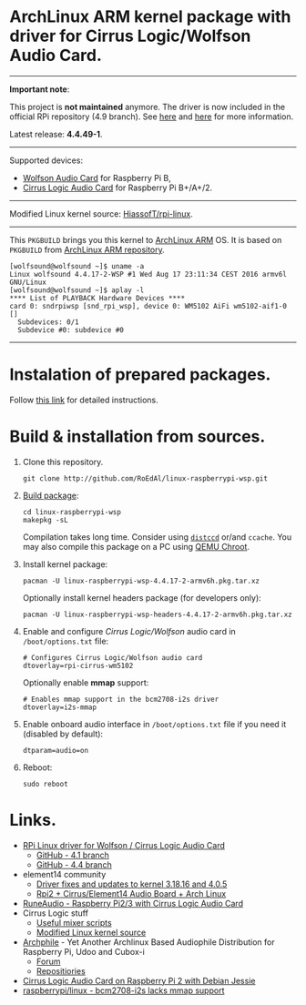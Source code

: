 # ArchLinux ARM kernel package with driver for Cirrus Logic/Wolfson Audio Card.

----

**Important note**:

This project is **not maintained** anymore. The driver is now included in the official RPi repository (4.9 branch). See [here](http://www.horus.com/~hias/cirrus-driver.html) and [here](https://www.element14.com/community/thread/57975) for more information.

Latest release: **4.4.49-1**.

----

Supported devices:

* [Wolfson Audio Card](http://www.element14.com/wolfson) for Raspberry Pi B,
* [Cirrus Logic Audio Card](http://www.element14.com/cirruslogic_ac) for Raspberry Pi B+/A+/2.

----

Modified Linux kernel source: [HiassofT/rpi-linux](http://www.horus.com/~hias/cirrus-driver.html).

----

This `PKGBUILD` brings you this kernel to [ArchLinux ARM](http://archlinuxarm.org/platforms/armv6/raspberry-pi) OS. It is based on `PKGBUILD` from [ArchLinux ARM repository](http://github.com/archlinuxarm/PKGBUILDs/tree/master/core/linux-raspberrypi).

````
[wolfsound@wolfsound ~]$ uname -a
Linux wolfsound 4.4.17-2-WSP #1 Wed Aug 17 23:11:34 CEST 2016 armv6l GNU/Linux
[wolfsound@wolfsound ~]$ aplay -l
**** List of PLAYBACK Hardware Devices ****
card 0: sndrpiwsp [snd_rpi_wsp], device 0: WM5102 AiFi wm5102-aif1-0 []
  Subdevices: 0/1
  Subdevice #0: subdevice #0
````

----

# Instalation of prepared packages.

Follow [this link](http://headless.audio) for detailed instructions.

# Build & installation from sources.

1. Clone this repository.

   ````
   git clone http://github.com/RoEdAl/linux-raspberrypi-wsp.git
   ````
1. [Build package](http://wiki.archlinux.org/index.php/Makepkg):
  
   ````
   cd linux-raspberrypi-wsp
   makepkg -sL  
   ````

   Compilation takes long time. Consider using [`distccd`](http://archlinuxarm.org/developers/distcc-cross-compiling) or/and `ccache`.
   You may also compile this package on a PC using [QEMU Chroot](http://wiki.archlinux.org/index.php/Raspberry_Pi#QEMU_chroot).
1. Install kernel package:

   ````
   pacman -U linux-raspberrypi-wsp-4.4.17-2-armv6h.pkg.tar.xz
   ````
    
   Optionally install kernel headers package (for developers only):
  
   ````
   pacman -U linux-raspberrypi-wsp-headers-4.4.17-2-armv6h.pkg.tar.xz
   ````
1. Enable and configure *Cirrus Logic/Wolfson* audio card in `/boot/options.txt` file:

   ````
   # Configures Cirrus Logic/Wolfson audio card
   dtoverlay=rpi-cirrus-wm5102
   ````

   Optionally enable **mmap** support:

   ````
   # Enables mmap support in the bcm2708-i2s driver
   dtoverlay=i2s-mmap
   ````
1. Enable onboard audio interface in `/boot/options.txt` file if you need it (disabled by default):

   ````
   dtparam=audio=on
   ````
1. Reboot:

   ````
   sudo reboot
   ````

# Links.

* [RPi Linux driver for Wolfson / Cirrus Logic Audio Card](http://www.horus.com/~hias/cirrus-driver.html)
    * [GitHub - 4.1 branch](https://github.com/HiassofT/rpi-linux/tree/cirrus-4.1.y)
    * [GitHub - 4.4 branch](https://github.com/HiassofT/rpi-linux/tree/cirrus-4.4.y)
* element14 community
    * [Driver fixes and updates to kernel 3.18.16 and 4.0.5](http://www.element14.com/community/thread/43711/l/driver-fixes-and-updates-to-kernel-31816-and-405)
    * [Rpi2 + Cirrus/Element14 Audio Board + Arch Linux](https://www.element14.com/community/thread/48086/l/rpi2-cirruselement14-audio-board-arch-linux)
* [RuneAudio - Raspberry Pi2/3 with Cirrus Logic Audio Card](http://www.runeaudio.com/forum/raspberry-pi2-3-with-cirrus-logic-audio-card-t3837.html)
* Cirrus Logic stuff
    * [Useful mixer scripts](https://github.com/CirrusLogic/wiki-content)
    * [Modified Linux kernel source](http://github.com/CirrusLogic/rpi-linux)
* [Archphile](http://archphile.org) - Yet Another Archlinux Based Audiophile Distribution for Raspberry Pi, Udoo and Cubox-i
    * [Forum](http://forum.archphile.org)
    * [Repositiories](http://github.com/archphile)
* [Cirrus Logic Audio Card on Raspberry Pi 2 with Debian Jessie](http://stmllr.net/blog/cirrus-logic-audio-card-on-raspberry-pi2-with-debian-jessie)
* [raspberrypi/linux - bcm2708-i2s lacks mmap support](http://github.com/raspberrypi/linux/issues/1004)
